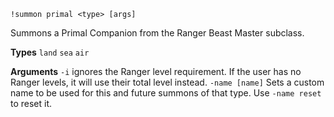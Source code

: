 `!summon primal <type> [args]` 

Summons a Primal Companion from the Ranger Beast Master subclass.
 
**Types**
`land`
`sea`
`air`

**Arguments**
`-i` ignores the Ranger level requirement. If the user has no Ranger levels, it will use their total level instead.
`-name [name]` Sets a custom name to be used for this and future summons of that type. Use `-name reset` to reset it.